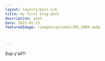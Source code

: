 ```yaml
---
layout: layouts/post.njk
title: my first blog post
description: yeet.
date: 2021-02-23
featuredImage: /images/uploads/IMG_2909.webp



---
```

Sup y'all?!